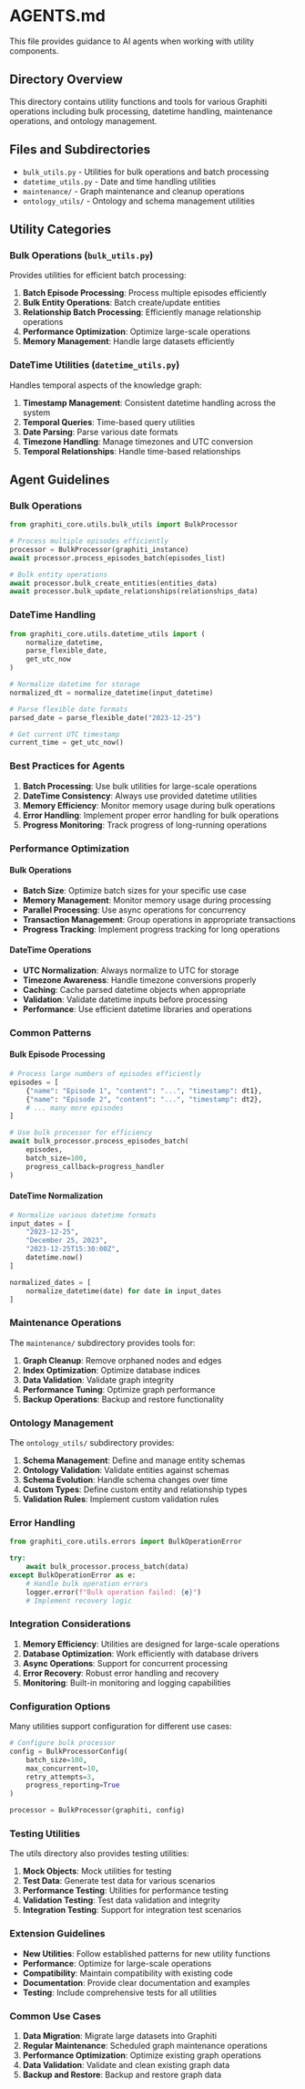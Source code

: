 # AGENTS.md

This file provides guidance to AI agents when working with utility components.

## Directory Overview

This directory contains utility functions and tools for various Graphiti operations including bulk processing, datetime handling, maintenance operations, and ontology management.

## Files and Subdirectories

- `bulk_utils.py` - Utilities for bulk operations and batch processing
- `datetime_utils.py` - Date and time handling utilities
- `maintenance/` - Graph maintenance and cleanup operations
- `ontology_utils/` - Ontology and schema management utilities

## Utility Categories

### Bulk Operations (`bulk_utils.py`)

Provides utilities for efficient batch processing:

1. **Batch Episode Processing**: Process multiple episodes efficiently
2. **Bulk Entity Operations**: Batch create/update entities
3. **Relationship Batch Processing**: Efficiently manage relationship operations
4. **Performance Optimization**: Optimize large-scale operations
5. **Memory Management**: Handle large datasets efficiently

### DateTime Utilities (`datetime_utils.py`)

Handles temporal aspects of the knowledge graph:

1. **Timestamp Management**: Consistent datetime handling across the system
2. **Temporal Queries**: Time-based query utilities
3. **Date Parsing**: Parse various date formats
4. **Timezone Handling**: Manage timezones and UTC conversion
5. **Temporal Relationships**: Handle time-based relationships

## Agent Guidelines

### Bulk Operations

```python
from graphiti_core.utils.bulk_utils import BulkProcessor

# Process multiple episodes efficiently
processor = BulkProcessor(graphiti_instance)
await processor.process_episodes_batch(episodes_list)

# Bulk entity operations
await processor.bulk_create_entities(entities_data)
await processor.bulk_update_relationships(relationships_data)
```

### DateTime Handling

```python
from graphiti_core.utils.datetime_utils import (
    normalize_datetime,
    parse_flexible_date,
    get_utc_now
)

# Normalize datetime for storage
normalized_dt = normalize_datetime(input_datetime)

# Parse flexible date formats
parsed_date = parse_flexible_date("2023-12-25")

# Get current UTC timestamp
current_time = get_utc_now()
```

### Best Practices for Agents

1. **Batch Processing**: Use bulk utilities for large-scale operations
2. **DateTime Consistency**: Always use provided datetime utilities
3. **Memory Efficiency**: Monitor memory usage during bulk operations
4. **Error Handling**: Implement proper error handling for bulk operations
5. **Progress Monitoring**: Track progress of long-running operations

### Performance Optimization

#### Bulk Operations
- **Batch Size**: Optimize batch sizes for your specific use case
- **Memory Management**: Monitor memory usage during processing
- **Parallel Processing**: Use async operations for concurrency
- **Transaction Management**: Group operations in appropriate transactions
- **Progress Tracking**: Implement progress tracking for long operations

#### DateTime Operations
- **UTC Normalization**: Always normalize to UTC for storage
- **Timezone Awareness**: Handle timezone conversions properly
- **Caching**: Cache parsed datetime objects when appropriate
- **Validation**: Validate datetime inputs before processing
- **Performance**: Use efficient datetime libraries and operations

### Common Patterns

#### Bulk Episode Processing
```python
# Process large numbers of episodes efficiently
episodes = [
    {"name": "Episode 1", "content": "...", "timestamp": dt1},
    {"name": "Episode 2", "content": "...", "timestamp": dt2},
    # ... many more episodes
]

# Use bulk processor for efficiency
await bulk_processor.process_episodes_batch(
    episodes,
    batch_size=100,
    progress_callback=progress_handler
)
```

#### DateTime Normalization
```python
# Normalize various datetime formats
input_dates = [
    "2023-12-25",
    "December 25, 2023",
    "2023-12-25T15:30:00Z",
    datetime.now()
]

normalized_dates = [
    normalize_datetime(date) for date in input_dates
]
```

### Maintenance Operations

The `maintenance/` subdirectory provides tools for:

1. **Graph Cleanup**: Remove orphaned nodes and edges
2. **Index Optimization**: Optimize database indices
3. **Data Validation**: Validate graph integrity
4. **Performance Tuning**: Optimize graph performance
5. **Backup Operations**: Backup and restore functionality

### Ontology Management

The `ontology_utils/` subdirectory provides:

1. **Schema Management**: Define and manage entity schemas
2. **Ontology Validation**: Validate entities against schemas
3. **Schema Evolution**: Handle schema changes over time
4. **Custom Types**: Define custom entity and relationship types
5. **Validation Rules**: Implement custom validation rules

### Error Handling

```python
from graphiti_core.utils.errors import BulkOperationError

try:
    await bulk_processor.process_batch(data)
except BulkOperationError as e:
    # Handle bulk operation errors
    logger.error(f"Bulk operation failed: {e}")
    # Implement recovery logic
```

### Integration Considerations

1. **Memory Efficiency**: Utilities are designed for large-scale operations
2. **Database Optimization**: Work efficiently with database drivers
3. **Async Operations**: Support for concurrent processing
4. **Error Recovery**: Robust error handling and recovery
5. **Monitoring**: Built-in monitoring and logging capabilities

### Configuration Options

Many utilities support configuration for different use cases:

```python
# Configure bulk processor
config = BulkProcessorConfig(
    batch_size=100,
    max_concurrent=10,
    retry_attempts=3,
    progress_reporting=True
)

processor = BulkProcessor(graphiti, config)
```

### Testing Utilities

The utils directory also provides testing utilities:

1. **Mock Objects**: Mock utilities for testing
2. **Test Data**: Generate test data for various scenarios
3. **Performance Testing**: Utilities for performance testing
4. **Validation Testing**: Test data validation and integrity
5. **Integration Testing**: Support for integration test scenarios

### Extension Guidelines

- **New Utilities**: Follow established patterns for new utility functions
- **Performance**: Optimize for large-scale operations
- **Compatibility**: Maintain compatibility with existing code
- **Documentation**: Provide clear documentation and examples
- **Testing**: Include comprehensive tests for all utilities

### Common Use Cases

1. **Data Migration**: Migrate large datasets into Graphiti
2. **Regular Maintenance**: Scheduled graph maintenance operations
3. **Performance Optimization**: Optimize existing graph operations
4. **Data Validation**: Validate and clean existing graph data
5. **Backup and Restore**: Backup and restore graph data